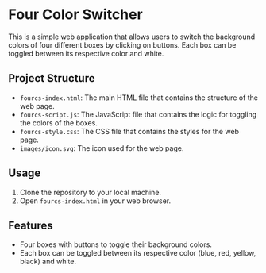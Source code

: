# Four Color Switcher

This is a simple web application that allows users to switch the background colors of four different boxes by clicking on buttons. Each box can be toggled between its respective color and white.

## Project Structure
 - `fourcs-index.html`: The main HTML file that contains the structure of the web page.
- `fourcs-script.js`: The JavaScript file that contains the logic for toggling the colors of the boxes.
- `fourcs-style.css`: The CSS file that contains the styles for the web page.
- `images/icon.svg`: The icon used for the web page.

## Usage

1. Clone the repository to your local machine.
2. Open `fourcs-index.html` in your web browser.

## Features

- Four boxes with buttons to toggle their background colors.
- Each box can be toggled between its respective color (blue, red, yellow, black) and white.
